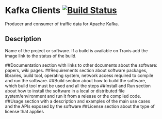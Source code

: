 Kafka Clients [![Build Status](https://travis-ci.org/luigiselmi/kafka-cleints.svg)](https://travis-ci.org/luigiselmi/kafka-clients)
=====================

Producer and consumer of traffic data for Apache Kafka. 

## Description
Name of the project or software. If a build is available on Travis add the image link to the status of the build.

##Documentation 
section with links to other documents about the software: papers, wiki pages.
##Requirements 
section about software packages, libraries, build tool, operating system, network access required to compile and run the software.
##Build 
section about how to build the software, which build tool must be used and all the steps 
##Install and Run 
section about how to install the software in a local or distributed file system/environment and run it from a release or the compiled code. 
##Usage 
section with a description and examples of the main use cases and the APIs exposed by the software
##License 
section about the type of license that applies 
